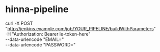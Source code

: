 # hinna-pipeline

curl -X POST "http://jenkins.example.com/job/YOUR_PIPELINE/buildWithParameters" \
     -H "Authorization: Bearer le-token-here" \
     --data-urlencode "EMAIL=" \
     --data-urlencode "PASSWORD="
